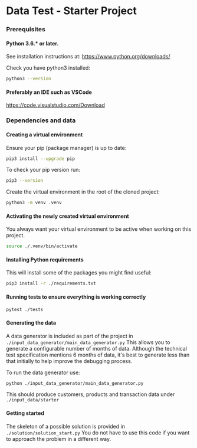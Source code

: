 # Data Test - Starter Project

### Prerequisites

#### Python 3.6.* or later.

See installation instructions at: https://www.python.org/downloads/

Check you have python3 installed:

```bash
python3 --version
```

#### Preferably an IDE such as VSCode

https://code.visualstudio.com/Download


### Dependencies and data

#### Creating a virtual environment

Ensure your pip (package manager) is up to date:

```bash
pip3 install --upgrade pip
```

To check your pip version run:

```bash
pip3 --version
```

Create the virtual environment in the root of the cloned project:

```bash
python3 -m venv .venv
```

#### Activating the newly created virtual environment

You always want your virtual environment to be active when working on this project.

```bash
source ./.venv/bin/activate
```

#### Installing Python requirements

This will install some of the packages you might find useful:

```bash
pip3 install -r ./requirements.txt
```

#### Running tests to ensure everything is working correctly

```bash
pytest ./tests
```

#### Generating the data

A data generator is included as part of the project in `./input_data_generator/main_data_generator.py`
This allows you to generate a configurable number of months of data.
Although the technical test specification mentions 6 months of data, it's best to generate
less than that initially to help improve the debugging process.

To run the data generator use:

```bash
python ./input_data_generator/main_data_generator.py
```

This should produce customers, products and transaction data under `./input_data/starter`


#### Getting started

The skeleton of a possible solution is provided in `./solution/solution_start.py`
You do not have to use this code if you want to approach the problem in a different way.
